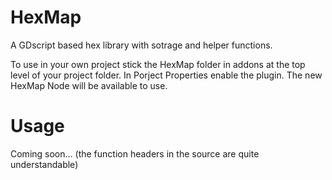 # HexMap
A GDscript based hex library with sotrage and helper functions.

To use in your own project stick the HexMap folder in addons at the top level of your project folder. In Porject Properties enable the plugin. The new HexMap Node will be available to use.

# Usage
Coming soon... (the function headers in the source are quite understandable)
